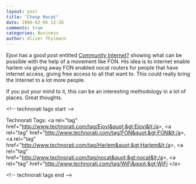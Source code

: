 ```yaml
---
layout: post
title: "Cheap Nocat"
date: 2006-02-06 12:26
comments: true
categories: Business
author: Oliver Thylmann
---
```






Ejovi has a good post entitled [Community Internet?](http://www.ejovi.net/2006/02/02/community-internet/) showing what can be possible with the help of a movement like FON. His idea is to internet enable harlem via giving away FON enabled nocat routers for people that have internet access, giving free access to all that want to. This could really bring the Internet to a lot more people.

If you put your mind to it, this can be an interesting methodology in a lot of places. Great thoughts.

&lt;!-- technorati tags start --&gt;

Technorati Tags: &lt;a rel=&quot;tag&quot; href=&quot;http://www.technorati.com/tag/Ejovi&quot;&gt;Ejovi&lt;/a&gt;, &lt;a rel=&quot;tag&quot; href=&quot;http://www.technorati.com/tag/FON&quot;&gt;FON&lt;/a&gt;, &lt;a rel=&quot;tag&quot; href=&quot;http://www.technorati.com/tag/Harlem&quot;&gt;Harlem&lt;/a&gt;, &lt;a rel=&quot;tag&quot; href=&quot;http://www.technorati.com/tag/nocat&quot;&gt;nocat&lt;/a&gt;, &lt;a rel=&quot;tag&quot; href=&quot;http://www.technorati.com/tag/WiFi&quot;&gt;WiFi &lt;/a&gt;

&lt;!-- technorati tags end --&gt;



